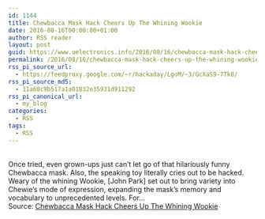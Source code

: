 ```yaml
---
id: 1144
title: Chewbacca Mask Hack Cheers Up The Whining Wookie
date: 2016-08-16T00:00:00+01:00
author: RSS reader
layout: post
guid: https://www.uelectronics.info/2016/08/16/chewbacca-mask-hack-cheers-up-the-whining-wookie/
permalink: /2016/08/16/chewbacca-mask-hack-cheers-up-the-whining-wookie/
rss_pi_source_url:
  - https://feedproxy.google.com/~r/hackaday/LgoM/~3/GcXaS9-7Tk8/
rss_pi_source_md5:
  - 11a60c9b517a1a01832e35931d911292
rss_pi_canonical_url:
  - my_blog
categories:
  - RSS
tags:
  - RSS
---
```

&#013;  
Once tried, even grown-ups just can’t let go of that hilariously funny Chewbacca mask. Also, the speaking toy literally cries out to be hacked. Weary of the whining Wookie, [John Park] set out to bring variety into Chewie’s mode of expression, expanding the mask’s memory and vocabulary to unprecedented levels. For…&#013;  
Source: <a href="https://feedproxy.google.com/~r/hackaday/LgoM/~3/GcXaS9-7Tk8/" target="_blank">Chewbacca Mask Hack Cheers Up The Whining Wookie</a>